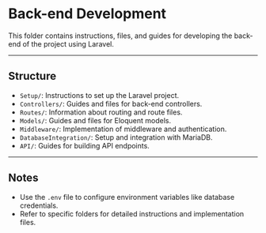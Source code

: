 # Back-end Development

This folder contains instructions, files, and guides for developing the back-end of the project using Laravel.

---

## Structure

- `Setup/`: Instructions to set up the Laravel project.
- `Controllers/`: Guides and files for back-end controllers.
- `Routes/`: Information about routing and route files.
- `Models/`: Guides and files for Eloquent models.
- `Middleware/`: Implementation of middleware and authentication.
- `DatabaseIntegration/`: Setup and integration with MariaDB.
- `API/`: Guides for building API endpoints.

---

## Notes

- Use the `.env` file to configure environment variables like database credentials.
- Refer to specific folders for detailed instructions and implementation files.
